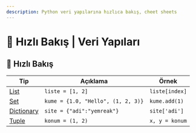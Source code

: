 ```yaml
---
description: Python veri yapılarına hızlıca bakış, cheet sheets
---
```

# 🌟 Hızlı Bakış | Veri Yapıları

## 👀  Hızlı Bakış

| Tip                                                                     | Açıklama                           | Örnek          |
| ----------------------------------------------------------------------- | ---------------------------------- | -------------- |
| ​[List](https://www.programiz.com/python-programming/list)​             | `liste = [1, 2]`                   | `liste[index]` |
| ​[Set](https://www.programiz.com/python-programming/set)​               | `kume = {1.0, "Hello", (1, 2, 3)}` | `kume.add(1)`  |
| ​[Dictionary](https://www.programiz.com/python-programming/dictionary)​ | `site = {"adi":"yemreak"}`         | `site['adi']`  |
| ​[Tuple](https://www.programiz.com/python-programming/tuple)​           | `konum = (1, 2)`                   | `x, y = konum` |

##
